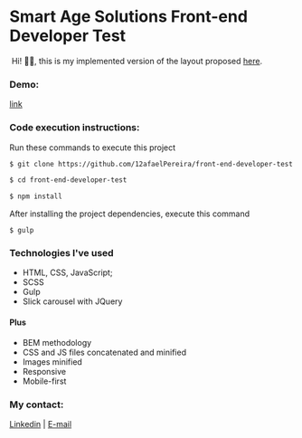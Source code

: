 # Smart Age Solutions Front-end Developer Test
​
Hi! 👋🏾, this is my implemented version of the layout proposed [here](https://www.figma.com/file/wei6C30TmYiPijc7M5rRe0/Vendor-Front-end-test).

### Demo: 

[link](https://front-end-developer-test.vercel.app/)

### Code execution instructions:
Run these commands to execute this project

```bash 
$ git clone https://github.com/12afaelPereira/front-end-developer-test

$ cd front-end-developer-test

$ npm install
```

After installing the project dependencies, execute this command

```
$ gulp
```

### Technologies I've used

* HTML, CSS, JavaScript;
* SCSS
* Gulp
* Slick carousel with JQuery

#### Plus
* BEM methodology
* CSS and JS files concatenated and minified
* Images minified
* Responsive
* Mobile-first

### My contact:

[Linkedin](https://www.linkedin.com/in/rafaelpereiracs/) | [E-mail](rafaelpereira2.0@outlook.com)

